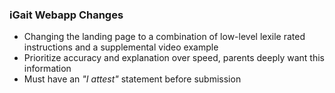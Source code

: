 ### iGait Webapp Changes
* Changing the landing page to a combination of low-level lexile rated instructions and a supplemental video example
* Prioritize accuracy and explanation over speed, parents deeply want this information
* Must have an *"I attest"* statement before submission
